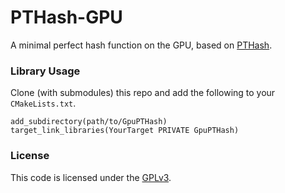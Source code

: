 # PTHash-GPU

A minimal perfect hash function on the GPU, based on [PTHash](https://github.com/jermp/pthash).

### Library Usage

Clone (with submodules) this repo and add the following to your `CMakeLists.txt`.

```
add_subdirectory(path/to/GpuPTHash)
target_link_libraries(YourTarget PRIVATE GpuPTHash)
```

### License

This code is licensed under the [GPLv3](/LICENSE).
